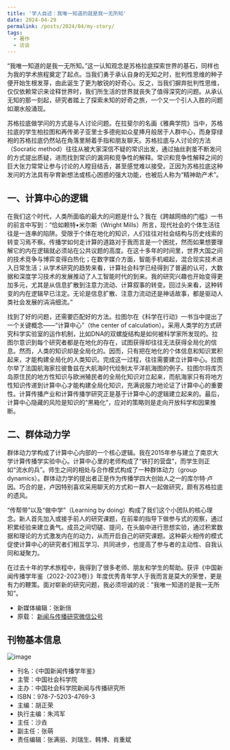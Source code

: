 ```yaml
---
title: '学人自述：我唯一知道的就是我一无所知'
date: 2024-04-29
permalink: /posts/2024/04/my-story/
tags:
  - 著作
  - 访谈
---
```




“我唯一知道的是我一无所知。”这一认知观念是苏格拉底探索世界的基石，同样也为我的学术旅程奠定了起点。当我们勇于承认自身的无知之时，批判性思维的种子便开始生根发芽，由此诞生了更为敏锐的好奇心。反之，当我们摒弃批判性思维，仅仅依赖常识来诠释世界时，我们所生活的世界就丧失了值得深究的问题。从承认无知的那一刻起，研究者踏上了探索未知的好奇之旅，一个又一个引人入胜的问题如潮水般涌现。

苏格拉底做学问的方式是与人讨论问题。在拉斐尔的名画《雅典学院》当中，苏格拉底的学生柏拉图和再传弟子亚里士多德宛如众星捧月般居于人群中心，而身穿绿袍的苏格拉底仍然站在角落里掰着手指和朋友聊天。苏格拉底与人讨论的方法（Socratic method）往往从被大家深信不疑的常识出发，通过抽丝剥茧不断发问的方式提出质疑，进而找到常识的漏洞和竞争性的解释。常识和竞争性解释之间的巨大张力常常让参与讨论的人瞠目结舌，甚至感觉难以接受。正因为苏格拉底这种发问的方法具有孕育新想法或核心困惑的强大功能，也被后人称为“精神助产术”。

## 一、计算中心的逻辑

在我们这个时代，人类所面临的最大的问题是什么？我在《跨越网络的门槛》一书的前言中写到：“恰如赖特•米尔斯（Wright Mills）所言，现代社会的个体生活往往是一连串的陷阱。受限于个体在地化的知识，人们往往对社会结构与历史线索的转变习焉不察。传播学如何走计算的道路对于我而言是一个困扰，然而如果想要理解它的内在逻辑就必须站在公共议题的高度。在这十多年的时间里，世界大国之间的技术竞争与博弈变得白热化；在数字媒介方面，智能手机崛起，混合现实技术进入日常生活；从学术研究的趋势来看，计算社会科学已经得到了普遍的认可，大数据和深度学习技术的发展推动了人工智能时代的到来。我的研究兴趣也开始变得更加多元，尤其是从信息扩散到注意力流动、计算叙事的转变。回过头来看，这种转变的内在逻辑早已注定。无论是信息扩散、注意力流动还是神话故事，都是驱动人类社会发展的涓涓细流。”

找到了好的问题，还需要匹配好的方法。拉图尔在《科学在行动》一书当中提出了一个关键概念——“计算中心”（the center of calculation）。采用人类学的方式研究科学实验室的运作机制，比如DNA的双螺旋结构是如何被科学家所发现的。拉图尔意识到每个研究者都是在地化的存在，试图获得却往往无法获得全局化的信息。然而，人类的知识却是全局化的。因而，只有把在地化的个体信息和知识累积起来，才能构建全局化的人类知识。完成这一过程，往往需要建立计算中心。拉图尔举了法国航海家拉彼鲁兹在大航海时代绘制太平洋航海图的例子。拉图尔将库页岛原住民的地方性知识与欧洲殖民者的全局化知识对立起来，而航海家只有将地方性知识传递到计算中心才能构建全局化知识，充满说服力地论证了计算中心的重要性。计算传播产业和计算传播学研究正是基于计算中心的逻辑建立起来的。最后，计算中心隐藏的风险是知识的“黑箱化”，应对的策略则是走向开放科学和因果推断。

## 二、群体动力学

群体动力学构成了计算中心内部的一个核心逻辑。我在2015年参与建立了南京大学计算传播学实验中心。计算中心里的老师构成了“铁打的营盘”，而学生则正如“流水的兵”。师生之间的相处与合作模式构成了一种群体动力（group dynamics）。群体动力学的提出者正是作为传播学四大创始人之一的库尔特·卢因。巧合的是，卢因特别喜欢采用聊天的方式和一群人一起做研究，颇有苏格拉底的遗风。

“传帮带”以及“做中学”（Learning by doing）构成了我们这个小团队的核心理念。新人首先加入或接手前人的研究课题，在前辈的指导下做参与式的观察，通过积累经验来建立勇气。成员之间切磋、提问，在头脑中进行思想实验，通过积累数据和理论的方式激发内在的动力，从而开启自己的研究课题。这种薪火相传的模式促使计算中心的研究者们相互学习、共同进步，也提高了参与者的主动性、自我认同和凝聚力。

在过去十年的学术旅程中，我得到了很多老师、朋友和学生的帮助。获评《中国新闻传播学年鉴（2022-2023卷）》年度优秀青年学人于我而言是莫大的荣誉，更是有力的鞭策。面对崭新的研究问题，我必须坦诚的说：”我唯一知道的是我一无所知”。



- 新媒体编辑：张新俏
- 原载： [新闻与传播研究微信公号](https://mp.weixin.qq.com/s/37wl-fQUpxow8n1WGJ9zYQ)


## 刊物基本信息 

![image](https://github.com/chengjun/zh/assets/543384/cc638bde-05bd-46cb-9d1f-9874c4fa3cd6)


- 刊名：《中国新闻传播学年鉴》
- 主管：中国社会科学院
- 主办：中国社会科学院新闻与传播研究所
- ISBN：978-7-5203-4769-3
- 主编：胡正荣
- 执行主编：朱鸿军
- 主任：沙垚
- 副主任：张萌
- 责任编辑：张满丽、刘瑞生、韩博、肖重斌

